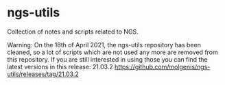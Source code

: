 ngs-utils
=========

Collection of notes and scripts related to NGS.

Warning: 
On the 18th of April 2021, the ngs-utils repository has been cleaned, so a lot of scripts which are not used any more are removed from this repository.
If you are still interested in using those you can find the latest versions in this release: 21.03.2 https://github.com/molgenis/ngs-utils/releases/tag/21.03.2 


